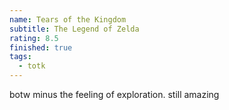 ```yaml
---
name: Tears of the Kingdom
subtitle: The Legend of Zelda
rating: 8.5
finished: true
tags:
  - totk
---
```


botw minus the feeling of exploration. still amazing
